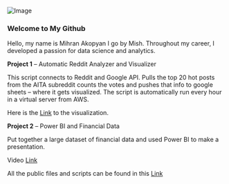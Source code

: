 ![Image](https://mishportfolio.files.wordpress.com/2018/05/20171205_135657.jpg?w=300&h=300)

### Welcome to My Github

Hello, my name is Mihran Akopyan I go by Mish. Throughout my career, I developed a passion for data science and analytics.

**Project 1** – Automatic Reddit Analyzer and Visualizer

This script connects to Reddit and Google API. Pulls the top 20 hot posts from the AITA subreddit counts the votes and pushes that info to google sheets – where it gets visualized. The script is automatically run every hour in a virtual server from AWS.

Here is the [Link](https://docs.google.com/spreadsheets/d/e/2PACX-1vSGATLkDaSs9x3OhYfOsgm8Xwic61eXyqG1NZ-Y40QHg4UZlk9L1XikWOVY0QGPi71KlRtVO_eUZUAE/pubchart?oid=1753950542&format=interactive) to the visualization.

**Project 2** – Power BI and Financial Data

Put together a large dataset of financial data and used Power BI to make a presentation.

Video [Link](https://youtu.be/NEpZe8PdqW8?list=PLyIglp94oFaoDm_jpBwIuLI7JBrdkQlGq)


All the public files and scripts can be found in this [Link](https://github.com/imihran/portfolio/tree/master/Public%20Project%20Files)
